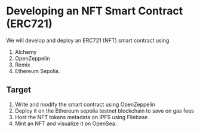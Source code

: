 # Developing an NFT Smart Contract (ERC721)

We will develop and deploy an ERC721 (NFT) smart contract using 
1. Alchemy
2. OpenZeppelin 
3. Remix 
4. Ethereum Sepolia.

## Target

1. Write and modify the smart contract using OpenZeppelin
2. Deploy it on the Ethereum sepolia testnet blockchain to save on gas fees
3. Host the NFT tokens metadata on IPFS using Filebase
4. Mint an NFT and visualize it on OpenSea.
